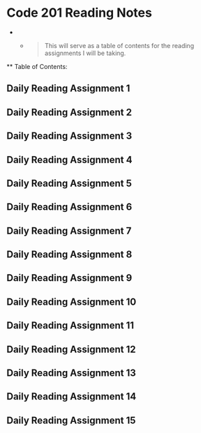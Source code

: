 # Code 201 Reading Notes

* * >This will serve as a table of contents for the reading assignments I will be taking. 

** Table of Contents: 

## Daily Reading Assignment 1

## Daily Reading Assignment 2

## Daily Reading Assignment 3

## Daily Reading Assignment 4

## Daily Reading Assignment 5

## Daily Reading Assignment 6

## Daily Reading Assignment 7

## Daily Reading Assignment 8

## Daily Reading Assignment 9

## Daily Reading Assignment 10

## Daily Reading Assignment 11

## Daily Reading Assignment 12

## Daily Reading Assignment 13

## Daily Reading Assignment 14

## Daily Reading Assignment 15
